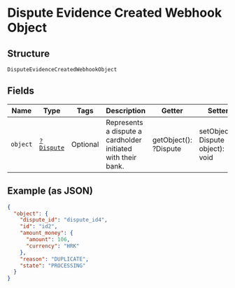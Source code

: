 
# Dispute Evidence Created Webhook Object

## Structure

`DisputeEvidenceCreatedWebhookObject`

## Fields

| Name | Type | Tags | Description | Getter | Setter |
|  --- | --- | --- | --- | --- | --- |
| `object` | [`?Dispute`](../../doc/models/dispute.md) | Optional | Represents a dispute a cardholder initiated with their bank. | getObject(): ?Dispute | setObject(?Dispute object): void |

## Example (as JSON)

```json
{
  "object": {
    "dispute_id": "dispute_id4",
    "id": "id2",
    "amount_money": {
      "amount": 106,
      "currency": "HRK"
    },
    "reason": "DUPLICATE",
    "state": "PROCESSING"
  }
}
```

